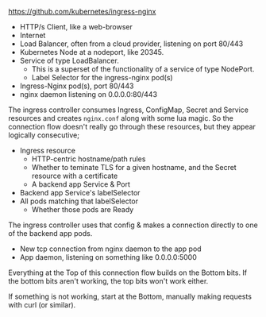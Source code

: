 https://github.com/kubernetes/ingress-nginx

* HTTP/s Client, like a web-browser
* Internet
* Load Balancer, often from a cloud provider, listening on port 80/443
* Kubernetes Node at a nodeport, like 20345.
* Service of type LoadBalancer. 
  * This is a superset of the functionality of a service of type NodePort.
  * Label Selector for the ingress-nginx pod(s)
* Ingress-Nginx pod(s), port 80/443
* nginx daemon listening on 0.0.0.0:80/443

The ingress controller consumes Ingress, ConfigMap, Secret and Service resources and creates `nginx.conf` along with some lua magic. So the connection flow doesn't really go through these resources, but they appear logically consecutive;

* Ingress resource
  * HTTP-centric hostname/path rules
  * Whether to teminate TLS for a given hostname, and the Secret resource with a certificate
  * A backend app Service & Port
* Backend app Service's labelSelector
* All pods matching that labelSelector
  * Whether those pods are Ready

The ingress controller uses that config & makes a connection directly to one of the backend app pods.

* New tcp connection from nginx daemon to the app pod
* App daemon, listening on something like 0.0.0.0:5000


Everything at the Top of this connection flow
builds on the Bottom bits.
If the bottom bits aren't working,
the top bits won't work either.

If something is not working,
start at the Bottom,
manually making requests with curl (or similar).
